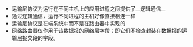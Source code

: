 * 运输层协议为运行在不同主机上的应用进程之间提供了__逻辑通信__
* 通过逻辑通信，运行不同进程的主机好像直接相连一样
* 运输层协议是在端系统中而不是在路由器中实现的
* 网络路由器仅作用于该数据报的网络层字段；即它们不检查封装在数据报的运输层报文段的字段。

